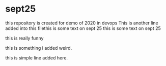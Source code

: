 # sept25
this repository is  created for demo of 2020 in devops
This is another line added into this filethis is some text on sept 25
this is some text on sept 25

this is really funny

this is something i added weird.

this is simple line added here.